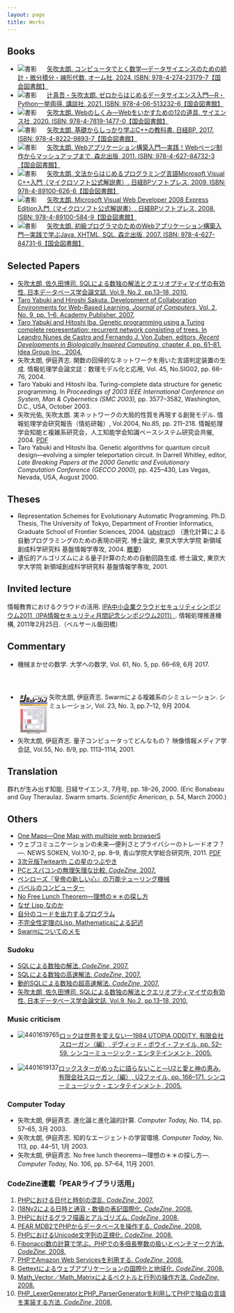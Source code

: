 ```yaml
---
layout: page
title: Works
---
```

<h2>Books</h2>

<ul>
    <li style="clear:both;">
      <a href="https://github.com/taroyabuki/comath">
        <img src="https://images-fe.ssl-images-amazon.com/images/P/4274231798.09.jpg" alt="書影" style="float:left; margin-right:0.5em; width: 60px;"/>
        矢吹太朗. コンピュータでとく数学&mdash;データサイエンスのための統計・微分積分・線形代数. オーム社, 2024.
      </a>
      <a href="https://ndlsearch.ndl.go.jp/books/R100000002-I033398783">ISBN: 978-4-274-23179-7【国会図書館】</a>
    </li>
    <li style="clear:both;">
      <a href="https://github.com/taroyabuki/fromzero">
        <img src="https://images-fe.ssl-images-amazon.com/images/P/4065132320.09.jpg" alt="書影" style="float:left; margin-right:0.5em; width: 60px;"/>
        辻真吾・矢吹太朗. ゼロからはじめるデータサイエンス入門&mdash;R・Python一挙両得. 講談社, 2021.
      </a>
      <a href="https://ndlsearch.ndl.go.jp/books/R100000002-I031834151">ISBN: 978-4-06-513232-6【国会図書館】 </a>
    </li>
    <li style="clear:both;">
      <a href="https://github.com/taroyabuki/webbook">
        <img src="https://images-fe.ssl-images-amazon.com/images/P/4781914772.09.jpg" alt="書影" style="float:left; margin-right:0.5em; width: 60px;"/>
        矢吹太朗. Webのしくみ&mdash;Webをいかすための12の道具. サイエンス社, 2020.
      </a>
      <a href="https://ndlsearch.ndl.go.jp/books/R100000002-I030683705">ISBN: 978-4-7819-1477-0【国会図書館】</a>
    </li>
    <li style="clear:both;">
      <a href="https://github.com/taroyabuki/cppbook2">
        <img src="https://images-fe.ssl-images-amazon.com/images/P/4822298930.09.jpg" alt="書影" style="float:left; margin-right:0.5em; width: 60px;"/>
        矢吹太朗. 基礎からしっかり学ぶC++の教科書. 日経BP, 2017.
      </a>
      <a href="https://ndlsearch.ndl.go.jp/books/R100000002-I027960076">ISBN: 978-4-8222-9893-7【国会図書館】</a>
    </li>
    <li style="clear:both;">
      <a href="https://github.com/taroyabuki/webbook2">
        <img src="https://images-fe.ssl-images-amazon.com/images/P/4627847327.09.jpg" alt="書影" style="float:left; margin-right:0.5em; width: 60px;"/>
        矢吹太朗. Webアプリケーション構築入門&mdash;実践！Webページ制作からマッシュアップまで. 森北出版, 2011.
      </a>
      <a href="https://ndlsearch.ndl.go.jp/books/R100000002-I000011175307">ISBN: 978-4-627-84732-3【国会図書館】</a>
    </li>
    <li style="clear:both;">
      <a href="https://taroyabuki.github.io/2009/03/16/first-c++-book/">
        <img src="https://images-fe.ssl-images-amazon.com/images/P/4891006269.09.jpg" alt="書影" style="float:left; margin-right:0.5em; width: 60px;"/>
        矢吹太朗. 文法からはじめるプログラミング言語Microsoft Visual C++入門（マイクロソフト公式解説書）. 日経BPソフトプレス, 2009.
      </a>
      <a href="https://ndlsearch.ndl.go.jp/books/R100000002-I000010060952">ISBN: 978-4-89100-626-6【国会図書館】</a>
    </li>
    <li style="clear:both;">
      <a href="https://taroyabuki.github.io/2008/04/28/a-book-about-vwd/">
        <img src="https://images-fe.ssl-images-amazon.com/images/P/489100584X.09.jpg" alt="書影" style="float:left; margin-right:0.5em; width: 60px;"/>
        矢吹太朗. Microsoft Visual Web Developer 2008 Express Edition入門（マイクロソフト公式解説書）. 日経BPソフトプレス, 2008.
      </a>
      <a href="https://ndlsearch.ndl.go.jp/books/R100000002-I000009351938">ISBN: 978-4-89100-584-9【国会図書館】</a>
    </li>
    <li style="clear:both;">
      <a href="https://taroyabuki.github.io/2007/07/30/a-book-about-web-application/">
        <img src="https://images-fe.ssl-images-amazon.com/images/P/4627847319.09.jpg" alt="書影" style="float:left; margin-right:0.5em; width: 60px;"/>
        矢吹太朗. 初級プログラマのためのWebアプリケーション構築入門&mdash;実践で学ぶJava, XHTML, SQL. 森北出版, 2007.
      </a>
      <a href="https://ndlsearch.ndl.go.jp/books/R100000002-I000008774530">ISBN: 978-4-627-84731-6【国会図書館】</a>
    </li>
</ul>

<h2 style="clear:both;">Selected Papers</h2>

<ul>
    <li><a href="https://dbsj.org/journal/dbsj_journal/dbsj_journal_vol_9_no_2_13_18/">矢吹太朗, 佐久田博司. SQLによる数独の解法とクエリオプティマイザの有効性. 日本データベース学会論文誌. Vol.9, No.2, pp.13&ndash;18, 2010.</a></li>
    <li><a href="http://www.jcomputers.us/index.php?m=content&c=index&a=show&catid=85&id=1060">Taro Yabuki and Hiroshi Sakuta. Development of Collaboration Environments for Web-Based Learning. <em>Journal of Computers,</em> Vol. 2, No. 9, pp. 1&ndash;6, Academy Publisher, 2007.</a></li>
    <li><a href="https://www.amazon.co.jp/exec/obidos/asin/1591403138/">Taro Yabuki and Hitoshi Iba. Genetic programming using a Turing complete representation: recurrent network consisting of trees. In Leandro Nunes de Castro and Fernando J. Von Zuben, editors, <em>Recent Developments in Biologically Inspired Computing,</em> chapter 4, pp. 61&ndash;81. Idea Group Inc., 2004.</a></li>
    <li>矢吹太朗, 伊庭斉志. 関数の回帰的なネットワークを用いた言語判定装置の生成. 情報処理学会論文誌：数理モデル化と応用, Vol. 45, No.SIG02, pp. 66&ndash;76, 2004.</li>
    <li>Taro Yabuki and Hitoshi Iba. Turing-complete data structure for genetic programming. In <em>Proceedings of 2003 IEEE International Conference on System, Man &amp; Cybernetics (SMC 2003),</em> pp. 3577&ndash;3582, Washington, D.C., USA, October 2003.</li>
    <li>矢吹光佑, 矢吹太朗. 実ネットワークの大局的性質を再現する創発モデル. 情報処理学会研究報告（情処研報）, Vol.2004, No.85, pp. 211&ndash;218. 情報処理学会知能と複雑系研究会，人工知能学会知識ベースシステム研究会共催, 2004. <a href="paper/2004-yabuki-emergent_model.pdf">PDF</a></li>
    <li>Taro Yabuki and Hitoshi Iba. Genetic algorithms for quantum circuit design&mdash;evolving a simpler teleportation circuit. In Darrell Whitley, editor, <em>Late Breaking Papers at the 2000 Genetic and Evolutionary Computation Conference (GECCO 2000),</em> pp. 425&ndash;430, Las Vegas, Nevada, USA, August 2000.</li>
</ul>

<h2>Theses</h2>

<ul>
    <li>Representation Schemes for Evolutionary Automatic Programming. Ph.D. Thesis, The University of Tokyo, Department of Frontier Informatics, Graduate School of Frontier Sciences, 2004. (<a href="thesis/abstract_en.pdf">abstract</a>) （進化計算による自動プログラミングのための表現の研究. 博士論文, 東京大学大学院 新領域創成科学研究科 基盤情報学専攻, 2004. <a href="thesis/abstract_ja.pdf">概要</a>）</li>
    <li>遺伝的アルゴリズムによる量子計算のための自動回路生成. 修士論文, 東京大学大学院 新領域創成科学研究科 基盤情報学専攻, 2001.</li>
</ul>

<h2>Invited lecture</h2>

情報教育におけるクラウドの活用. <a href="https://www.ipa.go.jp/about/press/20110209.html">IPA中小企業クラウドセキュリティシンポジウム2011（IPA情報セキュリティ月間記念シンポジウム2011）</a>. 情報処理推進機構, 2011年2月25日.（ベルサール飯田橋）

<h2>Commentary</h2>

<ul>
    <li style="clear:both;"><a href="https://www.amazon.co.jp/dp/B06XWF34YQ"><img alt="" src="https://images-fe.ssl-images-amazon.com/images/P/B06XWF34YQ.09._SL282.jpg" style="float:left; height:75px;" /></a>機械まかせの数学. 大学への数学, Vol. 61, No. 5, pp. 66&ndash;69, 6月 2017.</li>
    <li style="clear:both;"><a href="paper/simulation200409.jpg"><img src="paper/simulation200409s.png" alt="雑誌表紙" style="float:left;" /></a> 矢吹太朗, 伊庭斉志. Swarmによる複雑系のシミュレーション. シミュレーション, Vol. 23, No. 3, pp.7&ndash;12, 9月 2004.</li>
    <li style="clear:both;">矢吹太朗, 伊庭斉志. 量子コンピュータってどんなもの？ 映像情報メディア学会誌, Vol.55, No. 8/9, pp. 1113&ndash;1114, 2001.</li>
</ul>

<h2>Translation</h2>

群れが生み出す知能. 日経サイエンス, 7月号, pp. 18–26, 2000. (Eric Bonabeau and Guy Theraulaz. Swarm smarts. <em>Scientific American,</em> p. 54, March 2000.)

<h2>Others</h2>

<ul>
    <li><a href="https://taroyabuki.github.io/OneMaps/">One Maps—One Map with multiple web browserS</a></li>
    <li>ウェブコミュニケーションの未来—便利さとプライバシーのトレードオフ？—. NEWS SOKEN, Vol.10-2, pp. 8–9, 青山学院大学総合研究所, 2011. <a href="https://web.archive.org/web/20160827064912/http://www.ri.aoyama.ac.jp/shihan1/nsoken10-2.pdf">PDF</a></li>
    <li><a href="http://blog.unfindable.net/archives/804">3次元版Twitearth この星のつぶやき</a></li>
    <li><a href="https://web.archive.org/web/20080430221304/http://codezine.jp:80/a/article/aid/1910.aspx">PCとスパコンの無理矢理な比較. <em>CodeZine,</em> 2007.</a></li>
    <li><a href="https://github.com/taroyabuki/penrose_utm">ペンローズ『皇帝の新しい心』の万能テューリング機械</a></li>
    <li><a href="http://blog.unfindable.net/archives/268">バベルのコンピューター</a></li>
    <li><a href="no_free_lunch.pdf">No Free Lunch Theorem—理想の＊＊の探し方</a></li>
    <li><a href="why_lisp/">なぜ Lisp なのか</a></li>
    <li><a href="self/">自分のコードを出力するプログラム</a></li>
    <li><a href="unknowable/">不完全性定理のLisp, Mathematicaによる記述</a></li>
    <li><a href="swarm/">Swarmについてのメモ</a></li>
</ul>

<h3>Sudoku</h3>

<ul>
    <li><a href="https://web.archive.org/web/20080504051222/http://codezine.jp:80/a/article/aid/1627.aspx">SQLによる数独の解法. <em>CodeZine,</em> 2007.</a></li>
    <li><a href="https://web.archive.org/web/20080504051458/http://codezine.jp:80/a/article/aid/1628.aspx">SQLによる数独の高速解法. <em>CodeZine,</em> 2007.</a></li>
    <li><a href="https://web.archive.org/web/20080720073431/http://codezine.jp:80/a/article/aid/1629.aspx">動的SQLによる数独の超高速解法. <em>CodeZine,</em> 2007.</a></li>
    <li><a href="https://dbsj.org/journal/dbsj_journal/dbsj_journal_vol_9_no_2_13_18/">矢吹太朗, 佐久田博司. SQLによる数独の解法とクエリオプティマイザの有効性. 日本データベース学会論文誌. Vol.9, No.2, pp.13–18, 2010.</a></li>
</ul>

<h3>Music criticism</h3>

<ul>
    <li style="clear:both;"><a href="https://www.amazon.co.jp/exec/obidos/asin/4401619765/"><img src="https://images-fe.ssl-images-amazon.com/images/P/4401619765.09._SL282.jpg" alt="4401619765" style="float:left; height:75px;" /> ロックは世界を変えない—1984 UTOPIA ODDITY. 有限会社スローガン（編）, デヴィッド・ボウイ・ファイル, pp. 52–59. シンコーミュージック・エンタテインメント, 2005.</a></li>
    <li style="clear:both;"><a href="https://www.amazon.co.jp/exec/obidos/asin/4401619137/"><img src="https://images-fe.ssl-images-amazon.com/images/P/4401619137.09._SL282.jpg" alt="4401619137" style="float:left; height:75px;" /> ロックスターがめったに語らないこと—U2と愛と神の恵み. 有限会社スローガン（編）, U2ファイル, pp. 166–171. シンコーミュージック・エンタテインメント, 2005.</a></li>
</ul>

<h3 style="clear:both;">Computer Today</h3>

<ul>
    <li>矢吹太朗, 伊庭斉志. 進化論と進化論的計算. <em>Computer Today,</em> No. 114, pp. 57–65, 3月 2003.</li>
    <li>矢吹太朗, 伊庭斉志. 知的なエージェントの学習環境. <em>Computer Today,</em> No. 113, pp. 44–51, 1月 2003.</li>
    <li>矢吹太朗, 伊庭斉志. No free lunch theorems—理想の＊＊の探し方—. <em>Computer Today,</em> No. 106, pp. 57–64, 11月 2001.</li>
</ul>

<h3>CodeZine連載「PEARライブラリ活用」</h3>

<ol>
    <li><a href="https://codezine.jp/article/detail/1816">PHPにおける日付と時刻の混乱. <em>CodeZine,</em> 2007.</a></li>
    <li><a href="https://codezine.jp/article/detail/2311">I18Nv2による日時と通貨・数値の表記国際化. <em>CodeZine,</em> 2008.</a></li>
    <li><a href="https://codezine.jp/article/detail/2418">PHPにおけるグラフ描画とアルゴリズム. <em>CodeZine,</em> 2008.</a></li>
    <li><a href="https://codezine.jp/article/detail/2480">PEAR MDB2でPHPからデータベースを操作する. <em>CodeZine,</em> 2008.</a></li>
    <li><a href="https://codezine.jp/article/detail/2668">PHPにおけるUnicode文字列の正規化. <em>CodeZine,</em> 2008.</a></li>
    <li><a href="https://codezine.jp/article/detail/2807">Fibonacci数の計算で学ぶ、PHPでの多倍長整数の扱いとベンチマーク方法. <em>CodeZine,</em> 2008.</a></li>
    <li><a href="https://codezine.jp/article/detail/2902">PHPでAmazon Web Servicesを利用する. <em>CodeZine,</em> 2008.</a></li>
    <li><a href="https://codezine.jp/article/detail/3040">Gettextによるウェブアプリケーションの国際化と地域化. <em>CodeZine,</em> 2008.</a></li>
    <li><a href="https://codezine.jp/article/detail/3162">Math_Vector／Math_Matrixによるベクトルと行列の操作方法. <em>CodeZine,</em> 2008.</a></li>
    <li><a href="https://codezine.jp/article/detail/3319">PHP_LexerGeneratorとPHP_ParserGeneratorを利用してPHPで独自の言語を実装する方法. <em>CodeZine,</em> 2008.</a></li>
</ol>
